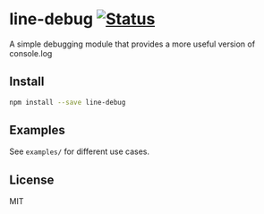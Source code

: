 # line-debug [![Status](https://secure.travis-ci.org/reem/line-debug.png?branch=master)](https://travis-ci.org/reem/line-debug)

A simple debugging module that provides a more useful version of console.log

## Install

```bash
npm install --save line-debug
```

## Examples

See `examples/` for different use cases.

## License

MIT
